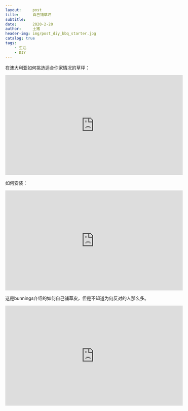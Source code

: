 ```yaml
---
layout:     post
title:      自己铺草坪
subtitle:   
date:       2020-2-20
author:     土猪
header-img: img/post_diy_bbq_starter.jpg
catalog: true
tags:
    - 生活
    - DIY
---
```



在澳大利亚如何挑选适合你家情况的草坪：
<iframe width="560" height="315" src="https://www.youtube.com/embed/suZR5LIEAxo" frameborder="0" allow="accelerometer; autoplay; encrypted-media; gyroscope; picture-in-picture" allowfullscreen></iframe>


如何安装：
<iframe width="560" height="315" src="https://www.youtube.com/embed/FL9WvBWs73I" frameborder="0" allow="accelerometer; autoplay; encrypted-media; gyroscope; picture-in-picture" allowfullscreen></iframe>





这是bunnings介绍的如何自己铺草皮，但是不知道为何反对的人那么多。
<iframe width="560" height="315" src="https://www.youtube.com/embed/KfN4ziOqM5Y" frameborder="0" allow="accelerometer; autoplay; encrypted-media; gyroscope; picture-in-picture" allowfullscreen></iframe>